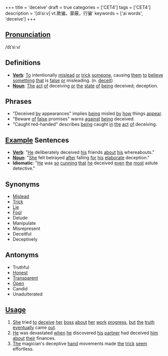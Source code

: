 +++
title = 'deceive'
draft = true
categories = ['CET4']
tags = ['CET4']
description = '[diˈsiːv] vt.欺骗，蒙蔽，行骗'
keywords = ['ai words', 'deceive']
+++

## [Pronunciation](/post/pronunciation/)
/dɪˈsiːv/

## Definitions
- **[Verb](/post/verb/)**: [To](/post/to/) intentionally [mislead](/post/mislead/) [or](/post/or/) [trick](/post/trick/) [someone](/post/someone/), causing [them](/post/them/) [to](/post/to/) [believe](/post/believe/) [something](/post/something/) [that](/post/that/) is [false](/post/false/) [or](/post/or/) misleading. (n. [deceit](/post/deceit/))
- **[Noun](/post/noun/)**: [The](/post/the/) [act](/post/act/) [of](/post/of/) deceiving [or](/post/or/) [the](/post/the/) [state](/post/state/) [of](/post/of/) [being](/post/being/) deceived; deception.

## Phrases
- "Deceived [by](/post/by/) appearances" implies [being](/post/being/) misled [by](/post/by/) [how](/post/how/) things [appear](/post/appear/).
- "Beware [of](/post/of/) [false](/post/false/) promises" warns [against](/post/against/) [being](/post/being/) deceived.
- "Caught red-handed" describes [being](/post/being/) caught [in](/post/in/) [the](/post/the/) [act](/post/act/) [of](/post/of/) deceiving.

## [Example](/post/example/) Sentences
- **[Verb](/post/verb/)**: "[He](/post/he/) deliberately deceived [his](/post/his/) friends [about](/post/about/) [his](/post/his/) whereabouts."
- **[Noun](/post/noun/)**: "[She](/post/she/) felt betrayed [after](/post/after/) falling [for](/post/for/) [his](/post/his/) [elaborate](/post/elaborate/) deception."
- **Idiomatic**: "[He](/post/he/) was [so](/post/so/) [cunning](/post/cunning/) [that](/post/that/) [he](/post/he/) deceived [even](/post/even/) [the](/post/the/) [most](/post/most/) astute detective."

## Synonyms
- [Mislead](/post/mislead/)
- [Trick](/post/trick/)
- [Lie](/post/lie/)
- [Fool](/post/fool/)
- Delude
- Manipulate
- Misrepresent
- Deceitful
- Deceptively

## Antonyms
- Truthful
- [Honest](/post/honest/)
- [Transparent](/post/transparent/)
- [Open](/post/open/)
- Candid
- Unadulterated

## [Usage](/post/usage/)
1. [She](/post/she/) tried [to](/post/to/) [deceive](/post/deceive/) [her](/post/her/) [boss](/post/boss/) [about](/post/about/) [her](/post/her/) [work](/post/work/) [progress](/post/progress/), [but](/post/but/) [the](/post/the/) [truth](/post/truth/) [eventually](/post/eventually/) came [out](/post/out/).
2. [He](/post/he/) was devastated [when](/post/when/) [he](/post/he/) discovered [his](/post/his/) [partner](/post/partner/) had deceived [him](/post/him/) [about](/post/about/) [their](/post/their/) finances.
3. [The](/post/the/) magician's deceptive [hand](/post/hand/) movements made [the](/post/the/) [trick](/post/trick/) [seem](/post/seem/) effortless.
